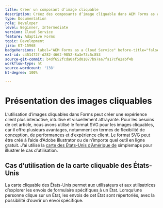 ```yaml
---
title: Créer un composant d’image cliquable
description: Créez des composants d’image cliquable dans AEM Forms as a Cloud Service.
type: Documentation
role: Developer
level: Beginner, Intermediate
version: Cloud Service
feature: Adaptive Forms
topic: Development
jira: KT-15968
badgeVersions: label="AEM Forms as a Cloud Service" before-title="false"
exl-id: c451472f-d282-4662-9852-8a3e73c5c853
source-git-commit: b4df652fcda0af5d01077b97aa7fa17cfe2abf4b
workflow-type: ht
source-wordcount: '138'
ht-degree: 100%

---
```


# Présentation des images cliquables

L’utilisation d’images cliquables dans Forms peut créer une expérience client plus interactive, intuitive et visuellement attrayante. Pour les besoins de cet article, nous avons utilisé le format SVG pour les images cliquables, car il offre plusieurs avantages, notamment en termes de flexibilité de conception, de performances et d’expérience client.
Le format SVG peut être créé à l’aide d’Adobe Illustrator ou de n’importe quel outil en ligne gratuit. J’ai utilisé la [carte des États-Unis d’Amérique de](https://simplemaps.com/resources/svg-us) simplemaps pour illustrer le cas d’utilisation.

## Cas d’utilisation de la carte cliquable des États-Unis

La carte cliquable des États-Unis permet aux utilisateurs et aux utilisatrices d’explorer les envois de formulaire spécifiques à un État. Lorsqu’une personne clique sur un État, les envois de cet État sont répertoriés, avec la possibilité d’ouvrir un envoi spécifique.

